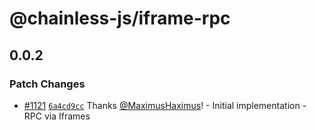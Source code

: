 # @chainless-js/iframe-rpc

## 0.0.2

### Patch Changes

- [#1121](https://github.com/wulianapp/chainless-api-ts/pull/1121) [`6a4cd9cc`](https://github.com/wulianapp/chainless-api-ts/commit/6a4cd9cca0eb64e66b77e70af74b253da4c08535) Thanks [@MaximusHaximus](https://github.com/MaximusHaximus)! - Initial implementation - RPC via Iframes
